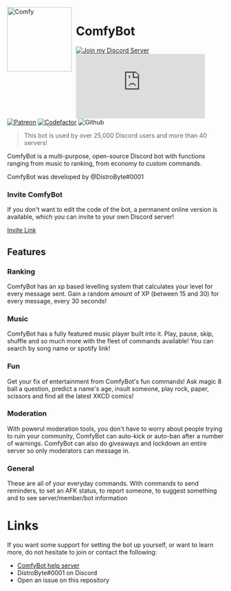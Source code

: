 <!-- markdownlint-disable-next-line -->
<img width="150" height="150" align="left" style="float: left; margin: 0 10px 0 0;" alt="Comfy" src="https://i.dbyte.xyz/2021-04-yH.png">

# ComfyBot

[![Join my Discord Server](https://img.shields.io/discord/762742746405535774?color=7289DA&label=discord&logo=Discord)](https://invite.dbtye.xyz)
![Discordjs version](https://img.shields.io/github/package-json/v/discordjs/discord.js?color=blue&label=discord.js&logo=npm)
[![Patreon](https://img.shields.io/badge/patreon-donate-orange.svg)](https://www.patreon.com/distrobyte)
[![Codefactor](https://www.codefactor.io/repository/github/distrobyte/comfybot/badge)](https://www.codefactor.io/repository/github/distrobyte/comfybot)
![Github](https://img.shields.io/github/checks-status/DistroByte/ComfyBot/dev?label=checks&logo=github)

> This bot is used by over 25,000 Discord users and more than 40 servers!

ComfyBot is a multi-purpose, open-source Discord bot with functions ranging from music to ranking, from economy to custom commands.

ComfyBot was developed by @DistroByte#0001

<!-- markdownlint-disable-next-line -->
### Invite ComfyBot

If you don't want to edit the code of the bot, a permanent online version is available, which you can invite to your own Discord server!

[Invite Link](https://top.gg/bot/666393146351026176)

## Features

### Ranking

ComfyBot has an xp based levelling system that calculates your level for every message sent. Gain a random amount of XP (between 15 and 30) for every message, every 30 seconds!

### Music

ComfyBot has a fully featured music player built into it. Play, pause, skip, shuffle and so much more with the fleet of commands available! You can search by song name or spotify link!

### Fun

Get your fix of entertainment from ComfyBot's fun commands! Ask magic 8 ball a question, predict a name's age, insult someone, play rock, paper, scissors and find all the latest XKCD comics!

### Moderation

With powerul moderation tools, you don't have to worry about people trying to ruin your community, ComfyBot can auto-kick or auto-ban after a number of warnings. ComfyBot can also do giveaways and lockdown an entire server so only moderators can message in.

### General

These are all of your everyday commands. With commands to send reminders, to set an AFK status, to report someone, to suggest something and to see server/member/bot information

# Links

If you want some support for setting the bot up yourself, or want to learn more, do not hesitate to join or contact the following:

- [ComfyBot help server](https://discord.gg/P5qRX8h)
- DistroByte#0001 on Discord
- Open an issue on this repository
